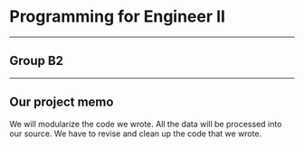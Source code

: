 # Programming for Engineer II
***

## Group B2
***

## Our project memo
We will modularize the code we wrote.
All the data will be processed into our source.
We have to revise and clean up the code that we wrote.
